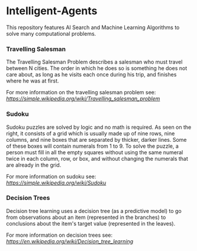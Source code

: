 # Intelligent-Agents

This repository features AI Search and Machine Learning Algorithms to solve many computational problems.

### Travelling Salesman

The Travelling Salesman Problem describes a salesman who must travel between N cities. The order in which he does so is something he does not care about, as long as he visits each once during his trip, and finishes where he was at first.

For more information on the travelling salesman problem see: *https://simple.wikipedia.org/wiki/Travelling_salesman_problem*


### Sudoku

Sudoku puzzles are solved by logic and no math is required. As seen on the right, it consists of a grid which is usually made up of nine rows, nine columns, and nine boxes that are separated by thicker, darker lines. Some of these boxes will contain numerals from 1 to 9. To solve the puzzle, a person must fill in all the empty squares without using the same numeral twice in each column, row, or box, and without changing the numerals that are already in the grid.

For more information on sudoku see: *https://simple.wikipedia.org/wiki/Sudoku*


### Decision Trees

Decision tree learning uses a decision tree (as a predictive model) to go from observations about an item (represented in the branches) to conclusions about the item's target value (represented in the leaves).

For more information on decision trees see: *https://en.wikipedia.org/wiki/Decision_tree_learning*
